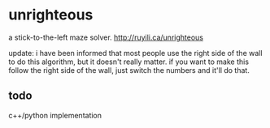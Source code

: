 # unrighteous
a stick-to-the-left maze solver. http://ruyili.ca/unrighteous

update: i have been informed that most people use the right side of the wall to do this algorithm, but it doesn't really matter. if you want to make this follow the right side of the wall, just switch the numbers and it'll do that.

## todo
c++/python implementation

